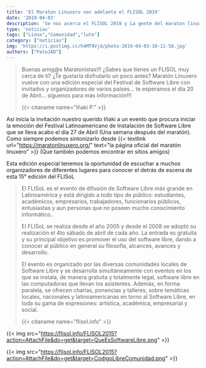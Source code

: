 ```yaml
---
title: 'El Maraton Linuxero nos adelanta el FLISOL 2019'
date: '2019-04-03'
description: 'Se nos acerca el FLISOL 2019 y La gente del maraton linuxero les dedica un espacio y nos trae todos los adelantos!'
type: 'noticias'
tags: ["Linux","Comunidad","luto"]
category: ["noticias"]
img: 'https://i.postimg.cc/h4MT9Vjd/photo-2019-04-03-10-11-58.jpg'
authors: ["PatoJAD"]
---
```


>Buenas amig@s Maratonistas!!! ¿Sabes que tienes un FLISOL muy cerca de tí? ¿Te gustaría disfrutarlo un poco antes? Maratón Linuxero vuelve con una edición especial del Festival de Software Libre con invitados y organizadores de varios países... te esperamos el día 20 de Abril... síguenos para más información!!!
>
>{{< citaname name="Iñaki P." >}}

Así inicia la invitación nuestro querido Iñaki a un evento que procura iniciar la emoción del Festival Latinoamericano de Instalación de Software Libre que se lleva acabo el día 27 de Abril (Una semana después del maratón). Como siempre podemos sintonizarlo desde {{< textlink url="https://maratonlinuxero.org/" text="la página oficial del maratón linuxero" >}} (Que también podemos encontrar en sitios amigos)

Esta edición especial tenemos la oportunidad de escuchar a muchos organizadores de diferentes lugares para conocer el detrás de escena de esta 15° edición del FLISoL

>El FLISoL es el evento de difusión de Software Libre más grande en Latinoamérica y está dirigido a todo tipo de público: estudiantes, académicos, empresarios, trabajadores, funcionarios públicos, entusiastas y aun personas que no poseen mucho conocimiento informático..
>
>El FLISoL se realiza desde el año 2005 y desde el 2008 se adoptó su realización el 4to sábado de abril de cada año. La entrada es gratuita y su principal objetivo es promover el uso del software libre, dando a conocer al público en general su filosofía, alcances, avances y desarrollo.
>
>El evento es organizado por las diversas comunidades locales de Software Libre y se desarrolla simultáneamente con eventos en los que se instala, de manera gratuita y totalmente legal, software libre en las computadoras que llevan los asistentes. Además, en forma paralela, se ofrecen charlas, ponencias y talleres, sobre temáticas locales, nacionales y latinoamericanas en torno al Software Libre, en toda su gama de expresiones: artística, académica, empresarial y social.
>
> {{< citaname name="flisol.info" >}}

{{< img src="https://flisol.info/FLISOL2015?action=AttachFile&do=get&target=QueEsSoftwareLibre.png" >}}

{{< img src="https://flisol.info/FLISOL2015?action=AttachFile&do=get&target=CodigoLibreComunidad.png" >}}
